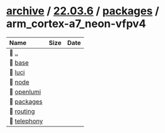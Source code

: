 ---
---

# [archive](/archive/) / [22.03.6](/archive/22.03.6/) / [packages](/archive/22.03.6/packages/) / arm_cortex-a7_neon-vfpv4


| Name | Size | Date |
|:---|---:|---|
| 📁 [..](../) | | |
| 📁 [base](base) | | |
| 📁 [luci](luci) | | |
| 📁 [node](node) | | |
| 📁 [openlumi](openlumi) | | |
| 📁 [packages](packages) | | |
| 📁 [routing](routing) | | |
| 📁 [telephony](telephony) | | |

